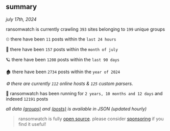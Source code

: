 
## summary
_july 17th, 2024_

ransomwatch is currently crawling `393` sites belonging to `199` unique groups

⏲ there have been `11` posts within the `last 24 hours`

🦈 there have been `157` posts within the `month of july`

🪐 there have been `1208` posts within the `last 90 days`

🏚 there have been `2734` posts within the `year of 2024`

_⚙️ there are currently `112` online hosts & `125` custom parsers._

🦕 ransomwatch has been running for `2 years, 10 months and 12 days` and indexed `12191` posts

_all data  [(groups)](http://ransomwhat.telemetry.ltd/groups) and [(posts)](http://ransomwhat.telemetry.ltd/posts) is available in JSON (updated hourly)_

> ransomwatch is fully [open source](https://github.com/joshhighet/ransomwatch#ransomwatch--). please consider [sponsoring](https://github.com/sponsors/joshhighet) if you find it useful!
